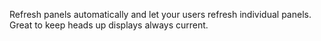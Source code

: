 Refresh panels automatically and let your users refresh individual panels.  Great to keep heads up displays always current.